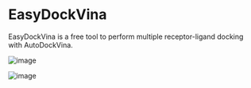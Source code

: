 # EasyDockVina
EasyDockVina is a free tool to perform multiple receptor-ligand docking with AutoDockVina.




![image](https://github.com/user-attachments/assets/97b78de9-925e-4eb8-8b7f-a9f37b277f14)






![image](https://github.com/user-attachments/assets/97a8a410-1ab0-41a7-85c4-8a63c234eb4a)

